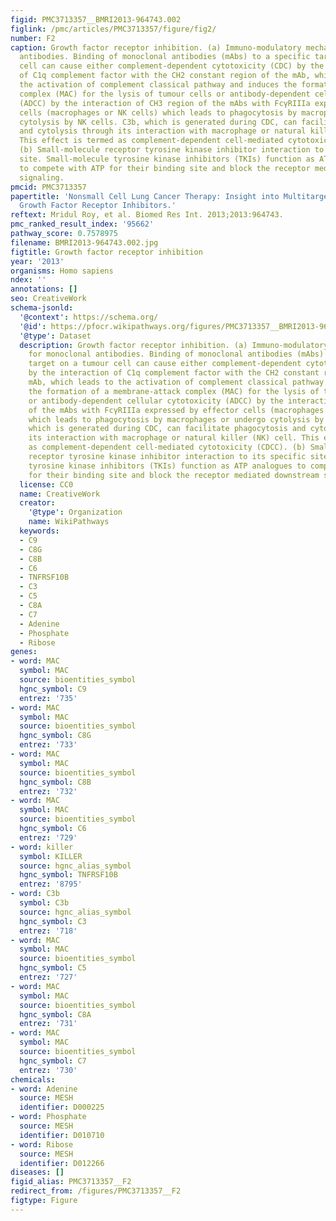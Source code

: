 ```yaml
---
figid: PMC3713357__BMRI2013-964743.002
figlink: /pmc/articles/PMC3713357/figure/fig2/
number: F2
caption: Growth factor receptor inhibition. (a) Immuno-modulatory mechanism for monoclonal
  antibodies. Binding of monoclonal antibodies (mAbs) to a specific target on a tumour
  cell can cause either complement-dependent cytotoxicity (CDC) by the interaction
  of C1q complement factor with the CH2 constant region of the mAb, which leads to
  the activation of complement classical pathway and induces the formation of a membrane-attack
  complex (MAC) for the lysis of tumour cells or antibody-dependent cellular cytotoxicity
  (ADCC) by the interaction of CH3 region of the mAbs with FcγRIIIa expressed by effector
  cells (macrophages or NK cells) which leads to phagocytosis by macrophages or undergo
  cytolysis by NK cells. C3b, which is generated during CDC, can facilitate phagocytosis
  and cytolysis through its interaction with macrophage or natural killer (NK) cell.
  This effect is termed as complement-dependent cell-mediated cytotoxicity (CDCC).
  (b) Small-molecule receptor tyrosine kinase inhibitor interaction to its specific
  site. Small-molecule tyrosine kinase inhibitors (TKIs) function as ATP analogues
  to compete with ATP for their binding site and block the receptor mediated downstream
  signaling.
pmcid: PMC3713357
papertitle: 'Nonsmall Cell Lung Cancer Therapy: Insight into Multitargeted Small-Molecule
  Growth Factor Receptor Inhibitors.'
reftext: Mridul Roy, et al. Biomed Res Int. 2013;2013:964743.
pmc_ranked_result_index: '95662'
pathway_score: 0.7578975
filename: BMRI2013-964743.002.jpg
figtitle: Growth factor receptor inhibition
year: '2013'
organisms: Homo sapiens
ndex: ''
annotations: []
seo: CreativeWork
schema-jsonld:
  '@context': https://schema.org/
  '@id': https://pfocr.wikipathways.org/figures/PMC3713357__BMRI2013-964743.002.html
  '@type': Dataset
  description: Growth factor receptor inhibition. (a) Immuno-modulatory mechanism
    for monoclonal antibodies. Binding of monoclonal antibodies (mAbs) to a specific
    target on a tumour cell can cause either complement-dependent cytotoxicity (CDC)
    by the interaction of C1q complement factor with the CH2 constant region of the
    mAb, which leads to the activation of complement classical pathway and induces
    the formation of a membrane-attack complex (MAC) for the lysis of tumour cells
    or antibody-dependent cellular cytotoxicity (ADCC) by the interaction of CH3 region
    of the mAbs with FcγRIIIa expressed by effector cells (macrophages or NK cells)
    which leads to phagocytosis by macrophages or undergo cytolysis by NK cells. C3b,
    which is generated during CDC, can facilitate phagocytosis and cytolysis through
    its interaction with macrophage or natural killer (NK) cell. This effect is termed
    as complement-dependent cell-mediated cytotoxicity (CDCC). (b) Small-molecule
    receptor tyrosine kinase inhibitor interaction to its specific site. Small-molecule
    tyrosine kinase inhibitors (TKIs) function as ATP analogues to compete with ATP
    for their binding site and block the receptor mediated downstream signaling.
  license: CC0
  name: CreativeWork
  creator:
    '@type': Organization
    name: WikiPathways
  keywords:
  - C9
  - C8G
  - C8B
  - C6
  - TNFRSF10B
  - C3
  - C5
  - C8A
  - C7
  - Adenine
  - Phosphate
  - Ribose
genes:
- word: MAC
  symbol: MAC
  source: bioentities_symbol
  hgnc_symbol: C9
  entrez: '735'
- word: MAC
  symbol: MAC
  source: bioentities_symbol
  hgnc_symbol: C8G
  entrez: '733'
- word: MAC
  symbol: MAC
  source: bioentities_symbol
  hgnc_symbol: C8B
  entrez: '732'
- word: MAC
  symbol: MAC
  source: bioentities_symbol
  hgnc_symbol: C6
  entrez: '729'
- word: killer
  symbol: KILLER
  source: hgnc_alias_symbol
  hgnc_symbol: TNFRSF10B
  entrez: '8795'
- word: C3b
  symbol: C3b
  source: hgnc_alias_symbol
  hgnc_symbol: C3
  entrez: '718'
- word: MAC
  symbol: MAC
  source: bioentities_symbol
  hgnc_symbol: C5
  entrez: '727'
- word: MAC
  symbol: MAC
  source: bioentities_symbol
  hgnc_symbol: C8A
  entrez: '731'
- word: MAC
  symbol: MAC
  source: bioentities_symbol
  hgnc_symbol: C7
  entrez: '730'
chemicals:
- word: Adenine
  source: MESH
  identifier: D000225
- word: Phosphate
  source: MESH
  identifier: D010710
- word: Ribose
  source: MESH
  identifier: D012266
diseases: []
figid_alias: PMC3713357__F2
redirect_from: /figures/PMC3713357__F2
figtype: Figure
---
```

